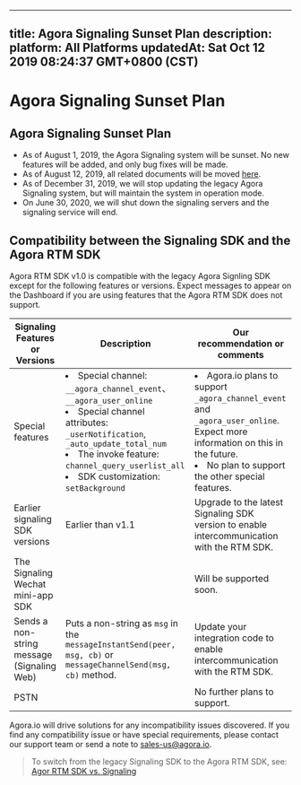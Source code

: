 
---
title: Agora Signaling Sunset Plan
description: 
platform: All Platforms
updatedAt: Sat Oct 12 2019 08:24:37 GMT+0800 (CST)
---
# Agora Signaling Sunset Plan
## Agora Signaling Sunset Plan

-  As of August 1, 2019, the Agora Signaling system will be sunset. No new features will be added, and only bug fixes will be made. 
-  As of August 12, 2019, all related documents will be moved [here](https://docs.agora.io/en/Signaling/product_signaling?platform=All%20Platforms).
- As of December 31, 2019, we will stop updating the  legacy Agora Signaling system, but will maintain the system in operation mode. 
- On June 30, 2020, we will shut down the signaling servers and the signaling service will end.

## Compatibility between the Signaling SDK and the Agora RTM SDK

Agora RTM SDK v1.0 is compatible with the legacy Agora Signling SDK except for the following features or versions. Expect messages to appear on the Dashboard if you are using features that the Agora RTM SDK does not support. 

|  Signaling Features or Versions          | Description                                                         | Our recommendation or comments      |
| ---------------------------------------------------------- | --------------------------------------------------------------------- | ------------------------------------------------------------- |
| Special features                                     | <li>Special channel: <code>\__agora_channel_event</code>、<code>\__agora_user_online</code>  <li>Special channel attributes: <code>_userNotification</code>, <code> _auto_update_total_num</code> <li>The invoke feature: <code>channel_query_userlist_all</code> <li> SDK customization: <code>setBackground</code> | <li>Agora.io plans to support <code>_agora_channel_event</code> and <code>_agora_user_online</code>. Expect more information on this in the future. <li>No plan to support the other special features. |
| Earlier signaling SDK versions | Earlier than v1.1    | Upgrade to the latest Signaling SDK version to enable intercommunication with the RTM SDK.  |
| The Signaling Wechat mini-app SDK |                                                                  | Will be supported soon. |
| Sends a non-string message (Signaling Web) | Puts a non-string as `msg` in the `messageInstantSend(peer, msg, cb)` or `messageChannelSend(msg, cb)` method. | Update your integration code to enable intercommunication with the RTM SDK. |
| PSTN                      |                                                                 | No further plans to support. |
	
Agora.io will drive solutions for any incompatibility issues discovered. If you find any compatibility issue or have special requirements, please contact our support team or send a note to sales-us@agora.io.
	
> To switch from the legacy Signaling SDK to the Agora RTM SDK, see: [Agor RTM SDK vs. Signaling](../../en/Real-time-Messaging/rtm_signaling_android.md) 




